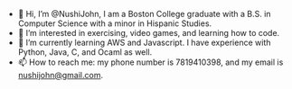- 👋 Hi, I’m @NushiJohn, I am a Boston College graduate with a B.S. in Computer Science with a minor in Hispanic Studies.
- 👀 I’m interested in exercising, video games, and learning how to code.
- 🌱 I’m currently learning AWS and Javascript. I have experience with Python, Java, C, and Ocaml as well.
- 📫 How to reach me: my phone number is 7819410398, and my email is nushijohn@gmail.com.
